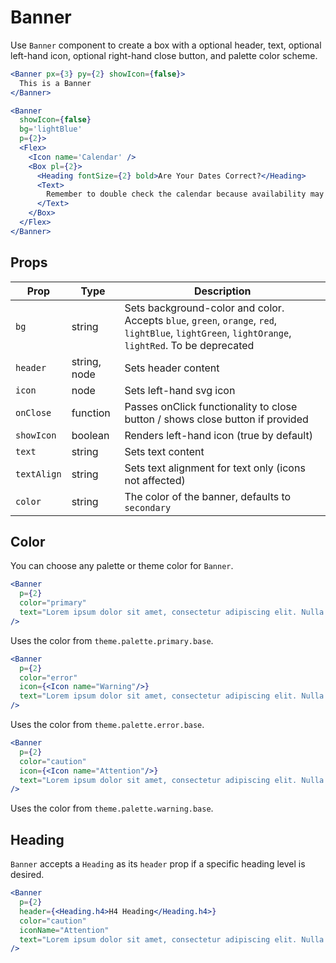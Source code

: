 # Banner

Use `Banner` component to create a box with a optional header, text, optional left-hand icon, optional right-hand close button, and palette color scheme.

```.jsx
<Banner px={3} py={2} showIcon={false}>
  This is a Banner
</Banner>
```

```.jsx
<Banner
  showIcon={false}
  bg='lightBlue'
  p={2}>
  <Flex>
    <Icon name='Calendar' />
    <Box pl={2}>
      <Heading fontSize={2} bold>Are Your Dates Correct?</Heading>
      <Text>
        Remember to double check the calendar because availability may change depending on your dates.
      </Text>
    </Box>
  </Flex>
</Banner>
```

## Props

| Prop        | Type         | Description                                                                                                                                       |
| ----------- | ------------ | ------------------------------------------------------------------------------------------------------------------------------------------------- |
| `bg`        | string       | Sets background-color and color. Accepts `blue`, `green`, `orange`, `red`, `lightBlue`, `lightGreen`, `lightOrange`, `lightRed`. To be deprecated |
| `header`    | string, node | Sets header content                                                                                                                               |
| `icon`      | node         | Sets left-hand svg icon                                                                                                                           |
| `onClose`   | function     | Passes onClick functionality to close button / shows close button if provided                                                                     |
| `showIcon`  | boolean      | Renders left-hand icon (true by default)                                                                                                          |
| `text`      | string       | Sets text content                                                                                                                                 |
| `textAlign` | string       | Sets text alignment for text only (icons not affected)                                                                                            |
| `color`     | string       | The color of the banner, defaults to `secondary`                                                                                                  |

## Color

You can choose any palette or theme color for `Banner`.

```.jsx
<Banner
  p={2}
  color="primary"
  text="Lorem ipsum dolor sit amet, consectetur adipiscing elit. Nulla cursus pretium turpis nec efficitur. "
/>
```

Uses the color from `theme.palette.primary.base`.

```.jsx
<Banner
  p={2}
  color="error"
  icon={<Icon name="Warning"/>}
  text="Lorem ipsum dolor sit amet, consectetur adipiscing elit. Nulla cursus pretium turpis nec efficitur. "
/>
```

Uses the color from `theme.palette.error.base`.

```.jsx
<Banner
  p={2}
  color="caution"
  icon={<Icon name="Attention"/>}
  text="Lorem ipsum dolor sit amet, consectetur adipiscing elit. Nulla cursus pretium turpis nec efficitur. "
/>
```

Uses the color from `theme.palette.warning.base`.

## Heading

`Banner` accepts a `Heading` as its `header` prop if a specific heading level is desired.

```.jsx
<Banner
  p={2}
  header={<Heading.h4>H4 Heading</Heading.h4>}
  color="caution"
  iconName="Attention"
  text="Lorem ipsum dolor sit amet, consectetur adipiscing elit. Nulla cursus pretium turpis nec efficitur. "
/>
```
